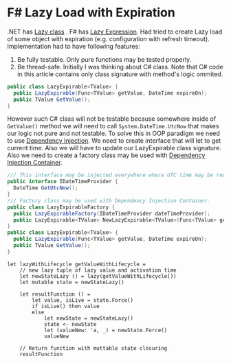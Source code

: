 # F# Lazy Load with Expiration

.NET has [Lazy class](https://docs.microsoft.com/en-us/dotnet/api/system.lazy-1?view=net-5.0) .
F# has [Lazy Expression](https://docs.microsoft.com/en-us/dotnet/fsharp/language-reference/lazy-expressions).
Had tried to create Lazy load of some object with expiration (e.g. configuration with refresh timeout).
Implementation had to have following features:
1. Be fully testable. Only pure functions may be tested properly.
2. Be thread-safe.
Initially I was thinking about C# class. Note that C# code in this article contains only class signature with method's logic ommited.
```C#
public class LazyExpirable<TValue> {
  public LazyExpirable(Func<TValue> getValue, DateTime expireOn);
  public TValue GetValue();
}
```
However such C# class will not be testable because somewhere inside of `GetValue()` method we will need to call `System.DateTime.UtcNow` that makes our logic not pure and not testable.
To solve this in OOP paradigm we need to use [Dependency Injection](https://www.goodreads.com/book/show/9407722-dependency-injection-in-net).
We need to create interface that will let to get current time. Also we will have to update our LazyExpirable class signature.
Also we need to create a factory class may be used with [Dependency Injection Container](https://docs.microsoft.com/en-us/dotnet/core/extensions/dependency-injection).
```C#
/// This interface may be injected everywhere where UTC time may be requested.
public interface IDateTimeProvider {
  DateTime GetUtcNow();
}
/// Factory class may be used with Dependency Injection Container.
public class LazyExpirableFactory {
  public LazyExpirableFactory(IDateTimeProvider dateTimeProvider);
  public LazyExpirable<TValue> NewLazyExpirable<TValue>(Func<TValue> getValue, DateTime expireOn);
}
public class LazyExpirable<TValue> {
  public LazyExpirable(Func<TValue> getValue, DateTime expireOn);
  public TValue GetValue();
}
```
```F#
let lazyWithLifecycle getValueWithLifecycle =
    // new lazy tuple of lazy value and activation time
    let newStateLazy () = lazy(getValueWithLifecycle())
    let mutable state = newStateLazy()

    let resultFunction () =
        let value, isLive = state.Force()
        if isLive() then value
        else
            let newState = newStateLazy()
            state <- newState
            let (valueNew: 'a, _) = newState.Force()
            valueNew
    
    // Return function with muttable state closuring
    resultFunction
```
